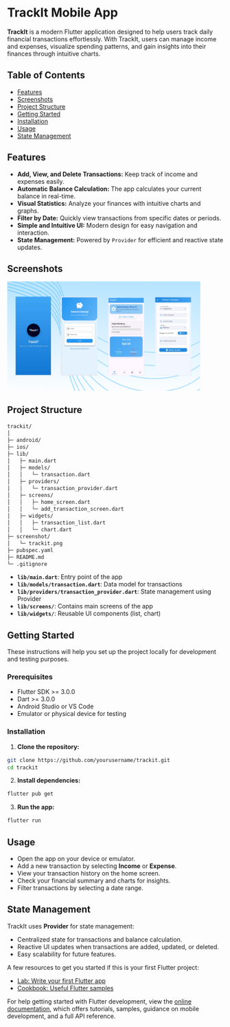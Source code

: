 # TrackIt Mobile App

**TrackIt** is a modern Flutter application designed to help users track daily financial transactions effortlessly. With TrackIt, users can manage income and expenses, visualize spending patterns, and gain insights into their finances through intuitive charts.

## Table of Contents

- [Features](#features)  
- [Screenshots](#screenshots)  
- [Project Structure](#project-structure)  
- [Getting Started](#getting-started)  
- [Installation](#installation)  
- [Usage](#usage)  
- [State Management](#state-management) 

## Features

- **Add, View, and Delete Transactions:** Keep track of income and expenses easily.  
- **Automatic Balance Calculation:** The app calculates your current balance in real-time.  
- **Visual Statistics:** Analyze your finances with intuitive charts and graphs.  
- **Filter by Date:** Quickly view transactions from specific dates or periods.  
- **Simple and Intuitive UI:** Modern design for easy navigation and interaction.  
- **State Management:** Powered by `Provider` for efficient and reactive state updates.  

## Screenshots

<img src="screenshot/trackit.png" alt="TrackIt UI" width="450"/>

## Project Structure

```text
trackit/
│
├─ android/
├─ ios/
├─ lib/
│   ├─ main.dart
│   ├─ models/
│   │   └─ transaction.dart
│   ├─ providers/
│   │   └─ transaction_provider.dart
│   ├─ screens/
│   │   ├─ home_screen.dart
│   │   └─ add_transaction_screen.dart
│   ├─ widgets/
│   │   ├─ transaction_list.dart
│   │   └─ chart.dart
├─ screenshot/
│   └─ trackit.png
├─ pubspec.yaml
├─ README.md
└─ .gitignore
```

- **`lib/main.dart`**: Entry point of the app  
- **`lib/models/transaction.dart`**: Data model for transactions  
- **`lib/providers/transaction_provider.dart`**: State management using Provider  
- **`lib/screens/`**: Contains main screens of the app  
- **`lib/widgets/`**: Reusable UI components (list, chart)  

## Getting Started

These instructions will help you set up the project locally for development and testing purposes.

### Prerequisites

- Flutter SDK >= 3.0.0  
- Dart >= 3.0.0  
- Android Studio or VS Code  
- Emulator or physical device for testing  

### Installation

1. **Clone the repository:**  
```bash
git clone https://github.com/yourusername/trackit.git
cd trackit
```
2. **Install dependencies:**  
```bash
flutter pub get
```
3. **Run the app:**  
```bash
flutter run
```
## **Usage**

- Open the app on your device or emulator.  
- Add a new transaction by selecting **Income** or **Expense**.  
- View your transaction history on the home screen.  
- Check your financial summary and charts for insights.  
- Filter transactions by selecting a date range.  

## **State Management**

TrackIt uses **Provider** for state management:  

- Centralized state for transactions and balance calculation.  
- Reactive UI updates when transactions are added, updated, or deleted.  
- Easy scalability for future features.

A few resources to get you started if this is your first Flutter project: 
- [Lab: Write your first Flutter app](https://docs.flutter.dev/get-started/codelab)
- [Cookbook: Useful Flutter samples](https://docs.flutter.dev/cookbook)

For help getting started with Flutter development, view the [online documentation](https://docs.flutter.dev/), which offers tutorials, samples, guidance on mobile development, and a full API reference.

